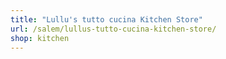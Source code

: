 ```yaml
---
title: "Lullu's tutto cucina Kitchen Store"
url: /salem/lullus-tutto-cucina-kitchen-store/
shop: kitchen
---
```


